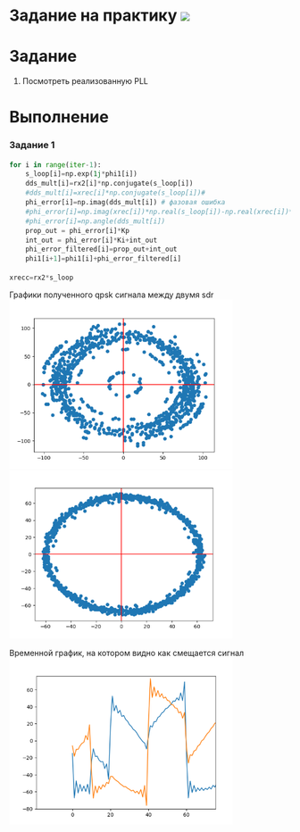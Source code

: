 # Задание на практику ![](https://img.shields.io/badge/Done-green.svg)

# Задание
1. Посмотреть реализованную PLL


# Выполнение
### Задание 1
```python
for i in range(iter-1):
    s_loop[i]=np.exp(1j*phi1[i])
    dds_mult[i]=rx2[i]*np.conjugate(s_loop[i])
    #dds_mult[i]=xrec[i]*np.conjugate(s_loop[i])# 
    phi_error[i]=np.imag(dds_mult[i]) # фазовая ошибка 
    #phi_error[i]=np.imag(xrec[i])*np.real(s_loop[i])-np.real(xrec[i])*np.imag(s_loop[i])
    #phi_error[i]=np.angle(dds_mult[i])
    prop_out = phi_error[i]*Kp
    int_out = phi_error[i]*Ki+int_out
    phi_error_filtered[i]=prop_out+int_out
    phi1[i+1]=phi1[i]+phi_error_filtered[i]

xrecc=rx2*s_loop
```

Графики полученного qpsk сигнала между двумя sdr    
<img src="./photo/1.png" width="400" />
<img src="./photo/2.png" width="400" />

Временной график, на котором видно как смещается сигнал     
<img src="./photo/3.png" width="400" />     